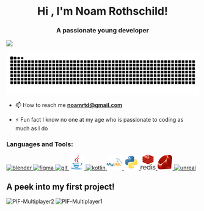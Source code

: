 <h1 align="center">Hi , I'm Noam Rothschild!</h1>
<h3 align="center">A passionate young developer</h3>

![](https://komarev.com/ghpvc/?username=noamrothschild&style=for-the-badge&color=blue)


<p align="center">
   <img alt="github-snake" src="https://raw.githubusercontent.com/walidbosso/walidbosso/output/github-snake-darkBlue.svg"/>
</p>

- 📫 How to reach me **noamrtd@gmail.com**

- ⚡ Fun fact I know no one at my age who is passionate to coding as much as I do

<h3 align="left">Languages and Tools:</h3>
<p align="left"> <a href="https://www.blender.org/" target="_blank" rel="noreferrer"> <img src="https://download.blender.org/branding/community/blender_community_badge_white.svg" alt="blender" width="40" height="40"/> </a> <a href="https://www.figma.com/" target="_blank" rel="noreferrer"> <img src="https://www.vectorlogo.zone/logos/figma/figma-icon.svg" alt="figma" width="40" height="40"/> </a> <a href="https://git-scm.com/" target="_blank" rel="noreferrer"> <img src="https://www.vectorlogo.zone/logos/git-scm/git-scm-icon.svg" alt="git" width="40" height="40"/> </a> <a href="https://www.java.com" target="_blank" rel="noreferrer"> <img src="https://raw.githubusercontent.com/devicons/devicon/master/icons/java/java-original.svg" alt="java" width="40" height="40"/> </a> <a href="https://kotlinlang.org" target="_blank" rel="noreferrer"> <img src="https://www.vectorlogo.zone/logos/kotlinlang/kotlinlang-icon.svg" alt="kotlin" width="40" height="40"/> </a> <a href="https://www.mysql.com/" target="_blank" rel="noreferrer"> <img src="https://raw.githubusercontent.com/devicons/devicon/master/icons/mysql/mysql-original-wordmark.svg" alt="mysql" width="40" height="40"/> </a> <a href="https://www.python.org" target="_blank" rel="noreferrer"> <img src="https://raw.githubusercontent.com/devicons/devicon/master/icons/python/python-original.svg" alt="python" width="40" height="40"/> </a> <a href="https://redis.io" target="_blank" rel="noreferrer"> <img src="https://raw.githubusercontent.com/devicons/devicon/master/icons/redis/redis-original-wordmark.svg" alt="redis" width="40" height="40"/> </a> <a href="https://www.ruby-lang.org/en/" target="_blank" rel="noreferrer"> <img src="https://raw.githubusercontent.com/devicons/devicon/master/icons/ruby/ruby-original.svg" alt="ruby" width="40" height="40"/> </a> <a href="https://unrealengine.com/" target="_blank" rel="noreferrer"> <img src="https://raw.githubusercontent.com/kenangundogan/fontisto/036b7eca71aab1bef8e6a0518f7329f13ed62f6b/icons/svg/brand/unreal-engine.svg" alt="unreal" width="40" height="40"/> </a> </p>

## **A peek into my first project!**
<p align="left"> 
   <a> <img src="https://github.com/NoamRothschild/NoamRothschild/assets/98104540/57d446f9-80a4-41d7-9f75-6a965967496a" alt="PIF-Multiplayer2" width="256" height="192"/> </a> 
   <a> <img src="https://github.com/NoamRothschild/infinitefusion-multiplayer/assets/98104540/195f2331-e17a-4748-8ff7-692f98ddb878" alt="PIF-Multiplayer1" width="256" height="192"/> </a> 
</p>
